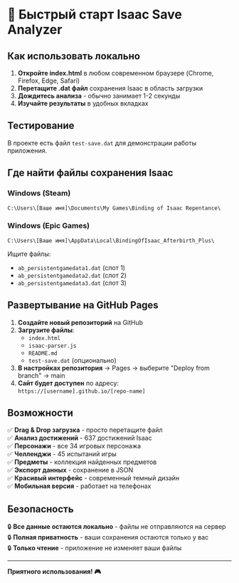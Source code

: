 # 🚀 Быстрый старт Isaac Save Analyzer

## Как использовать локально

1. **Откройте index.html** в любом современном браузере (Chrome, Firefox, Edge, Safari)
2. **Перетащите .dat файл** сохранения Isaac в область загрузки
3. **Дождитесь анализа** - обычно занимает 1-2 секунды
4. **Изучайте результаты** в удобных вкладках

## Тестирование

В проекте есть файл `test-save.dat` для демонстрации работы приложения.

## Где найти файлы сохранения Isaac

### Windows (Steam)
```
C:\Users\[Ваше имя]\Documents\My Games\Binding of Isaac Repentance\
```

### Windows (Epic Games)
```
C:\Users\[Ваше имя]\AppData\Local\BindingOfIsaac_Afterbirth_Plus\
```

Ищите файлы:
- `ab_persistentgamedata1.dat` (слот 1)
- `ab_persistentgamedata2.dat` (слот 2) 
- `ab_persistentgamedata3.dat` (слот 3)

## Развертывание на GitHub Pages

1. **Создайте новый репозиторий** на GitHub
2. **Загрузите файлы**:
   - `index.html`
   - `isaac-parser.js`
   - `README.md`
   - `test-save.dat` (опционально)
3. **В настройках репозитория** → Pages → выберите "Deploy from branch" → main
4. **Сайт будет доступен** по адресу: `https://[username].github.io/[repo-name]`

## Возможности

✅ **Drag & Drop загрузка** - просто перетащите файл  
✅ **Анализ достижений** - 637 достижений Isaac  
✅ **Персонажи** - все 34 игровых персонажа  
✅ **Челленджи** - 45 испытаний игры  
✅ **Предметы** - коллекция найденных предметов  
✅ **Экспорт данных** - сохранение в JSON  
✅ **Красивый интерфейс** - современный темный дизайн  
✅ **Мобильная версия** - работает на телефонах  

## Безопасность

🔒 **Все данные остаются локально** - файлы не отправляются на сервер  
🔒 **Полная приватность** - ваши сохранения остаются только у вас  
🔒 **Только чтение** - приложение не изменяет ваши файлы  

---

**Приятного использования! 🎮**

